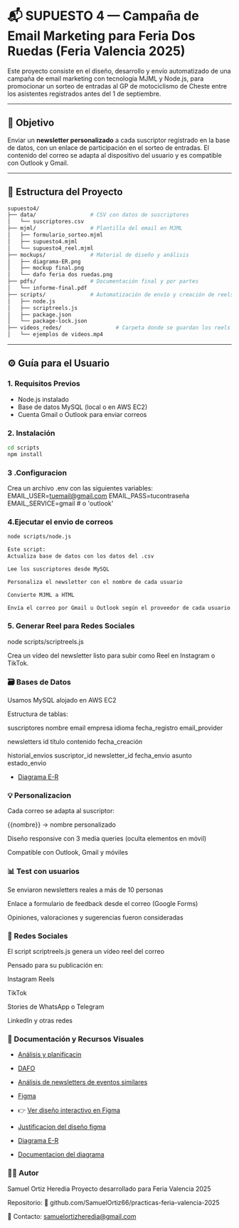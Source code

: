 # 📬 SUPUESTO 4 — Campaña de Email Marketing para Feria Dos Ruedas (Feria Valencia 2025)

Este proyecto consiste en el diseño, desarrollo y envío automatizado de una campaña de email marketing con tecnología MJML y Node.js, para promocionar un sorteo de entradas al GP de motociclismo de Cheste entre los asistentes registrados antes del 1 de septiembre.

---

## 🎯 Objetivo

Enviar un **newsletter personalizado** a cada suscriptor registrado en la base de datos, con un enlace de participación en el sorteo de entradas. El contenido del correo se adapta al dispositivo del usuario y es compatible con Outlook y Gmail.

---

## 🧾 Estructura del Proyecto
```bash
supuesto4/
├── data/                 # CSV con datos de suscriptores
│   └── suscriptores.csv
├── mjml/                 # Plantilla del email en MJML
│   ├── formulario_sorteo.mjml
│   ├── supuesto4.mjml
│   └── supuesto4_reel.mjml
├── mockups/              # Material de diseño y análisis
│   ├── diagrama-ER.png
│   ├── mockup final.png
│   └── dafo feria dos ruedas.png
├── pdfs/                 # Documentación final y por partes
│   └── informe-final.pdf
├── scripts/              # Automatización de envío y creación de reels
│   ├── node.js
│   ├── scriptreels.js
│   ├── package.json
│   └── package-lock.json
├── videos_redes/                 # Carpeta donde se guardan los reels listos para subir
│   └── ejemplos de videos.mp4
```
---

## ⚙️ Guía para el Usuario

### 1. Requisitos Previos

- Node.js instalado
- Base de datos MySQL (local o en AWS EC2)
- Cuenta Gmail o Outlook para enviar correos

### 2. Instalación

```bash
cd scripts
npm install
```

### 3 .Configuracion
Crea un archivo .env con las siguientes variables:
EMAIL_USER=tuemail@gmail.com
EMAIL_PASS=tucontraseña
EMAIL_SERVICE=gmail # o 'outlook'

### 4.Ejecutar el envio de correos
```bash
node scripts/node.js

Este script:
Actualiza base de datos con los datos del .csv

Lee los suscriptores desde MySQL

Personaliza el newsletter con el nombre de cada usuario

Convierte MJML a HTML

Envía el correo por Gmail u Outlook según el proveedor de cada usuario
```

### 5. Generar Reel para Redes Sociales
node scripts/scriptreels.js

Crea un vídeo del newsletter listo para subir como Reel en Instagram o TikTok.

### 🗃️ Bases de Datos
Usamos MySQL alojado en AWS EC2

Estructura de tablas:

suscriptores
nombre
email
empresa
idioma
fecha_registro
email_provider

newsletters
id
título
contenido
fecha_creación

historial_envios
suscriptor_id
newsletter_id
fecha_envio
asunto
estado_envio

- [Diagrama E-R](../mockups/diagrama_ER.PNG)

### 💡 Personalizacion
Cada correo se adapta al suscriptor:

{{nombre}} → nombre personalizado

Diseño responsive con 3 media queries (oculta elementos en móvil)

Compatible con Outlook, Gmail y móviles

### 📊 Test con usuarios
Se enviaron newsletters reales a más de 10 personas

Enlace a formulario de feedback desde el correo (Google Forms)

Opiniones, valoraciones y sugerencias fueron consideradas

### 📱 Redes Sociales
El script scriptreels.js genera un vídeo reel del correo

Pensado para su publicación en:

Instagram Reels

TikTok

Stories de WhatsApp o Telegram

LinkedIn y otras redes

### 📂 Documentación y Recursos Visuales
- [Análisis y planificacin](PDFs/ANÁLISIS_Y_PLANIFICACIÓN.pdf)

- [DAFO](mockups/dafo%20feria%20dos%20ruedas.png)
- [Análisis de newsletters de eventos similares](PDFs/analisisnewsletter_otrasferiasoeventos.pdf)

- [Figma](mockups/mockup%20final.png)
- 👉 [Ver diseño interactivo en Figma](https://www.figma.com/design/M8KqpvKuSKdoHqbuzZXotw/Newsletter-GP-Cheste---Feria-Dos-Ruedas?node-id=0-1&m=dev&t=8NmQAji58gKMKOTX-1)
- [Justificacion del diseño figma](PDFs/justificaciondiseño_figma.pdf)

- [Diagrama E-R](mockups/diagrama_ER.PNG)
- [Documentacion del diagrama](PDFs/documentacion_diagrama_ER.pdf)  

### 🧑‍💻 Autor
Samuel Ortiz Heredia
Proyecto desarrollado para Feria Valencia 2025

Repositorio:
🔗 github.com/SamuelOrtiz66/practicas-feria-valencia-2025

📧 Contacto: samuelortizheredia@gmail.com